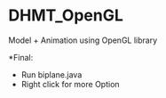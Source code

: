 # DHMT_OpenGL
Model + Animation using OpenGL library

*Final:
- Run biplane.java
- Right click for more Option
